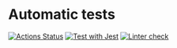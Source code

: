 # Automatic tests

[![Actions Status](https://github.com/Ilya-Solo/typescript-project-81/actions/workflows/hexlet-check.yml/badge.svg)](https://github.com/Ilya-Solo/typescript-project-81/actions)
[![Test with Jest](https://github.com/Ilya-Solo/typescript-project-81/actions/workflows/test.yaml/badge.svg)](https://github.com/Ilya-Solo/typescript-project-81/actions/workflows/test.yaml)
[![Linter check](https://github.com/Ilya-Solo/typescript-project-81/actions/workflows/lint.yaml/badge.svg)](https://github.com/Ilya-Solo/typescript-project-81/actions/workflows/lint.yaml)
